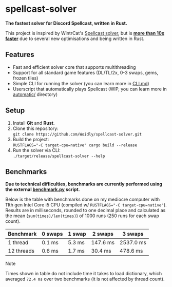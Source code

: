 # spellcast-solver

**The fastest solver for Discord Spellcast, written in Rust.**

This project is inspired by WintrCat's [Spellcast solver](https://github.com/WintrCat/spellcastsolver), but is [**more than 10x faster**](#benchmarks) due to several new optimisations and being written in Rust.

## Features

- Fast and efficient solver core that supports multithreading
- Support for all standard game features (DL/TL/2x, 0-3 swaps, gems, frozen tiles)
- Simple CLI for running the solver (you can learn more in [CLI.md](CLI.md))
- Userscript that automatically plays Spellcast (WIP, you can learn more in [automatic/](automatic/) directory)

## Setup

1. Install **Git** and **Rust**.
2. Clone this repository:  
   `git clone https://github.com/Woidly/spellcast-solver.git`
3. Build the project:  
   `RUSTFLAGS="-C target-cpu=native" cargo build --release`
4. Run the solver via CLI:  
   `./target/release/spellcast-solver --help`

## Benchmarks

**Due to technical difficulties, benchmarks are currently performed using the external [benchmark.py](benchmark.py) script.**

Below is the table with benchmarks done on my mediocre computer with 11th gen Intel Core i5 CPU (compiled w/ `RUSTFLAGS="-C target-cpu=native"`).
Results are in milliseconds, rounded to one decimal place and calculated as the mean (`sum(times)/len(times)`) of 1000 runs (250 runs for each swap count).

| Benchmark  | 0 swaps | 1 swap | 2 swaps  | 3 swaps   |
| ---------- | ------- | ------ | -------- | --------- |
| 1 thread   | 0.1 ms  | 5.3 ms | 147.6 ms | 2537.0 ms |
| 12 threads | 0.6 ms  | 1.7 ms | 30.4 ms  | 478.6 ms  |

> [!NOTE]
> Times shown in table do not include time it takes to load dictionary, which averaged `72.4 ms` over two benchmarks (it is not affected by thread count).
